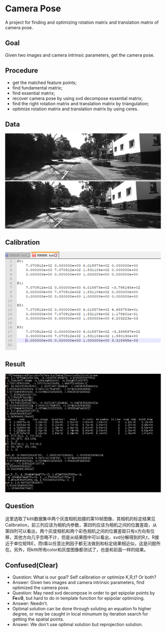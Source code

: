Camera Pose
======================
A project for finding and optimizing rotation matrix and translation matrix of camera pose.

Goal
-----
Given two images and camera intrinsic parameters, get the camera pose.

Procedure
---------
* get the matched feature points;
* find fundamental matrix;
* find essential matrix;
* recover camera pose by using svd decompose essential matrix;
* find the right rotation matrix and translation matrix by triangulation;
* optimize rotation matrix and translation matrix by using ceres.

Data
----
![](./pic/img0_000000_10.png) ![](./pic/img1_000000_10.png)

Calibration
-----------
![](./pic/calib.png)

Result
-------
![](./pic/rst.png)

Question
--------
这里选取了kitti数据集中两个灰度相机拍摄的第10帧图像，其相机的标定结果见Calibration，前三列应该为相机内参数，第四列应该为相机之间的位置差距，从第四列可以看出，两个灰度相机和两个彩色相机之间的位置差距只有x方向有位移，其他方向几乎忽略不计，但是从结果图中可以看出，svd分解得到的R,t，R接近于单位矩阵E，而t乘以任意比例因子都无法做到和标定结果相近似，这是问题所在。另外，将kitti所有color和灰度图像都测试了，也是和前面一样的结果。

Confused(Clear)
---------------
* Question: What is our goal? Self calibration or optimize K,R,t? Or both?
* Answer: Given two images and camera intrinsic parameters, find optimized the camera pose.
* Question: May need svd decompose in order to get epipolar points by **Fe=0**, but hard to do in template function for epipolar optimizing.
* Answer: Needn't.
* Optimal solution can be done through soluting an equation fo higher degree, or may be caught in local minumum by iteration search for getting the spatial points.
* Answer: We don't use optimal solution but reprojection solution.
